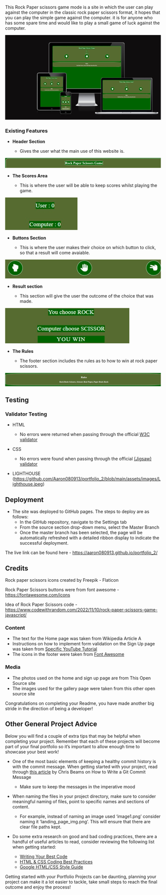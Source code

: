 
This Rock Paper scissors game mode is a site in which the user can play against the computer in the classic rock paper scissors format, it hopes that you can play the simple game against the computer. it is for anyone who has some spare time and would like to play a small game of luck against the computer.

![Responsice_Mockup](https://github.com/Aaron080913/portfolio_2/blob/main/assets/images/RESPONSICE.jpeg)

### Existing Features

- __Header Section__

  - Gives the user what the main use of this website is.

![Header](https://github.com/Aaron080913/portfolio_2/blob/main/assets/images/Header_section.jpeg)

- __The Scores Area__

  - This is where the user will be able to keep scores whilst playing the game.

![Score Area](https://github.com/Aaron080913/portfolio_2/blob/main/assets/images/score_area.jpeg)

- __Buttons Section__

  - This is where the user makes their choice on which button to click, so that a result will come avaiable. 

![Buttons](https://github.com/Aaron080913/portfolio_2/blob/main/assets/images/Buttons%20section.jpeg)

- __Result section__

  - This section will give the user the outcome of the choice that was made.  

![Results](https://github.com/Aaron080913/portfolio_2/blob/main/assets/images/result%20section.jpeg)

- __The Rules__ 

  - The footer section includes the rules as to how to win at rock paper scissors.

![Rules](https://github.com/Aaron080913/portfolio_2/blob/main/assets/images/Rules%20Section.jpeg)


## Testing 

### Validator Testing 

- HTML
  - No errors were returned when passing through the official [W3C validator](https://github.com/Aaron080913/portfolio_2/blob/main/assets/images/HTML%20VALIDATOR.png)
- CSS
  - No errors were found when passing through the official [(Jigsaw) validator](https://github.com/Aaron080913/portfolio_2/blob/main/assets/images/CSS%20VALIDATOR.jpeg)

- LIGHTHOUSE
  (https://github.com/Aaron080913/portfolio_2/blob/main/assets/images/Lighthouse.jpeg)

## Deployment

- The site was deployed to GitHub pages. The steps to deploy are as follows: 
  - In the GitHub repository, navigate to the Settings tab 
  - From the source section drop-down menu, select the Master Branch
  - Once the master branch has been selected, the page will be automatically refreshed with a detailed ribbon display to indicate the successful deployment. 

The live link can be found here - https://aaron080913.github.io/portfolio_2/


## Credits 

Rock paper scissors icons created by Freepik - Flaticon

Rock Paper Scissors buttons were from font awesome - https://fontawesome.com/icons

Idea of Rock Paper Scissors code - https://www.codewithrandom.com/2022/11/10/rock-paper-scissors-game-javascript/


### Content 

- The text for the Home page was taken from Wikipedia Article A
- Instructions on how to implement form validation on the Sign Up page was taken from [Specific YouTube Tutorial](https://www.youtube.com/)
- The icons in the footer were taken from [Font Awesome](https://fontawesome.com/)

### Media

- The photos used on the home and sign up page are from This Open Source site
- The images used for the gallery page were taken from this other open source site


Congratulations on completing your Readme, you have made another big stride in the direction of being a developer! 

## Other General Project Advice

Below you will find a couple of extra tips that may be helpful when completing your project. Remember that each of these projects will become part of your final portfolio so it’s important to allow enough time to showcase your best work! 

- One of the most basic elements of keeping a healthy commit history is with the commit message. When getting started with your project, read through [this article](https://chris.beams.io/posts/git-commit/) by Chris Beams on How to Write  a Git Commit Message 
  - Make sure to keep the messages in the imperative mood 

- When naming the files in your project directory, make sure to consider meaningful naming of files, point to specific names and sections of content.
  - For example, instead of naming an image used ‘image1.png’ consider naming it ‘landing_page_img.png’. This will ensure that there are clear file paths kept. 

- Do some extra research on good and bad coding practices, there are a handful of useful articles to read, consider reviewing the following list when getting started:
  - [Writing Your Best Code](https://learn.shayhowe.com/html-css/writing-your-best-code/)
  - [HTML & CSS Coding Best Practices](https://medium.com/@inceptiondj.info/html-css-coding-best-practice-fadb9870a00f)
  - [Google HTML/CSS Style Guide](https://google.github.io/styleguide/htmlcssguide.html#General)

Getting started with your Portfolio Projects can be daunting, planning your project can make it a lot easier to tackle, take small steps to reach the final outcome and enjoy the process! 